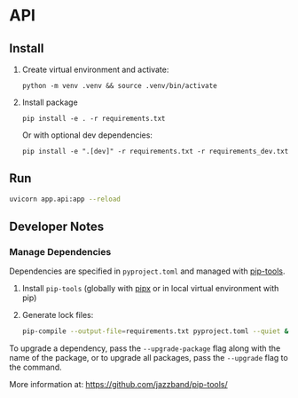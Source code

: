 # API

## Install

1. Create virtual environment and activate:

    `python -m venv .venv && source .venv/bin/activate`

2. Install package

    `pip install -e . -r requirements.txt`

    Or with optional dev dependencies:

    `pip install -e ".[dev]" -r requirements.txt -r requirements_dev.txt`

## Run

```sh
uvicorn app.api:app --reload
```

## Developer Notes

### Manage Dependencies

Dependencies are specified in `pyproject.toml` and managed with [pip-tools](https://github.com/jazzband/pip-tools/).

1. Install `pip-tools` (globally with [pipx](https://github.com/pypa/pipx) or in local virtual environment with pip)

2. Generate lock files:

    ```sh
    pip-compile --output-file=requirements.txt pyproject.toml --quiet && pip-compile --extra=dev --output-file=requirements_dev.txt pyproject.toml --quiet
    ```

To upgrade a dependency, pass the `--upgrade-package` flag along with the name of the package, or to upgrade all packages, pass the `--upgrade` flag to the command.

More information at: <https://github.com/jazzband/pip-tools/>

